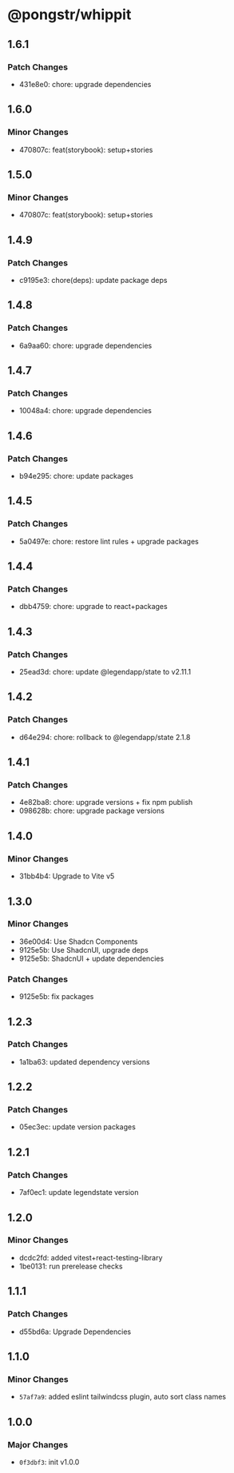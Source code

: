 # @pongstr/whippit

## 1.6.1

### Patch Changes

- 431e8e0: chore: upgrade dependencies

## 1.6.0

### Minor Changes

- 470807c: feat(storybook): setup+stories

## 1.5.0

### Minor Changes

- 470807c: feat(storybook): setup+stories

## 1.4.9

### Patch Changes

- c9195e3: chore(deps): update package deps

## 1.4.8

### Patch Changes

- 6a9aa60: chore: upgrade dependencies

## 1.4.7

### Patch Changes

- 10048a4: chore: upgrade dependencies

## 1.4.6

### Patch Changes

- b94e295: chore: update packages

## 1.4.5

### Patch Changes

- 5a0497e: chore: restore lint rules + upgrade packages

## 1.4.4

### Patch Changes

- dbb4759: chore: upgrade to react+packages

## 1.4.3

### Patch Changes

- 25ead3d: chore: update @legendapp/state to v2.11.1

## 1.4.2

### Patch Changes

- d64e294: chore: rollback to @legendapp/state 2.1.8

## 1.4.1

### Patch Changes

- 4e82ba8: chore: upgrade versions + fix npm publish
- 098628b: chore: upgrade package versions

## 1.4.0

### Minor Changes

- 31bb4b4: Upgrade to Vite v5

## 1.3.0

### Minor Changes

- 36e00d4: Use Shadcn Components
- 9125e5b: Use ShadcnUI, upgrade deps
- 9125e5b: ShadcnUI + update dependencies

### Patch Changes

- 9125e5b: fix packages

## 1.2.3

### Patch Changes

- 1a1ba63: updated dependency versions

## 1.2.2

### Patch Changes

- 05ec3ec: update version packages

## 1.2.1

### Patch Changes

- 7af0ec1: update legendstate version

## 1.2.0

### Minor Changes

- dcdc2fd: added vitest+react-testing-library
- 1be0131: run prerelease checks

## 1.1.1

### Patch Changes

- d55bd6a: Upgrade Dependencies

## 1.1.0

### Minor Changes

- `57af7a9`: added eslint tailwindcss plugin, auto sort class names

## 1.0.0

### Major Changes

- `0f3dbf3`: init v1.0.0
